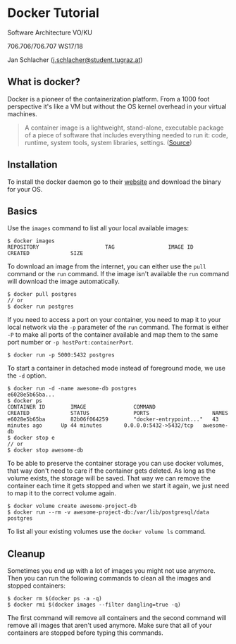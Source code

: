 # Docker Tutorial

Software Architecture VO/KU

706.706/706.707 WS17/18

Jan Schlacher (j.schlacher@student.tugraz.at)

## What is docker?

Docker is a pioneer of the containerization platform. From a 1000 foot perspective it's like a VM but without the OS kernel overhead in your virtual machines.

> A container image is a lightweight, stand-alone, executable package of a piece of software that includes everything needed to run it: code, runtime, system tools, system libraries, settings. ([Source](https://www.docker.com/what-container))

## Installation

To install the docker daemon go to their [website](https://www.docker.com) and download the binary for your OS.

## Basics

Use the `images` command to list all your local available images:

```
$ docker images
REPOSITORY                     TAG                 IMAGE ID            CREATED             SIZE
```

To download an image from the internet, you can either use the `pull` command or the `run` command. If the image isn't available the `run` command will download the image automatically.

```
$ docker pull postgres
// or
$ docker run postgres
```

If you need to access a port on your container, you need to map it to your local network via the `-p` parameter of the `run` command.
The format is either `-P` to make all ports of the container available and map them to the same port number or `-p hostPort:containerPort`.

```
$ docker run -p 5000:5432 postgres
```

To start a container in detached mode instead of foreground mode, we use the `-d` option.

```
$ docker run -d -name awesome-db postgres
e6028e5b65ba...
$ docker ps
CONTAINER ID        IMAGE               COMMAND                  CREATED             STATUS              PORTS                    NAMES
e6028e5b65ba        82b06f064259        "docker-entrypoint..."   43 minutes ago      Up 44 minutes       0.0.0.0:5432->5432/tcp   awesome-db
$ docker stop e
// or
$ docker stop awesome-db
```


To be able to preserve the container storage you can use docker volumes, that way don't need to care if the container gets deleted.
As long as the volume exists, the storage will be saved.
That way we can remove the container each time it gets stopped and when we start it again, we just need to map it to the correct volume again.

```
$ docker volume create awesome-project-db
$ docker run --rm -v awesome-project-db:/var/lib/postgresql/data postgres
```

To list all your existing volumes use the `docker volume ls` command.

## Cleanup

Sometimes you end up with a lot of images you might not use anymore.
Then you can run the following commands to clean all the images and stopped containers:

```
$ docker rm $(docker ps -a -q)
$ docker rmi $(docker images --filter dangling=true -q)
```

The first command will remove all containers and the second command will remove all images that aren't used anymore. Make sure that all of your containers are stopped before typing this commands.
